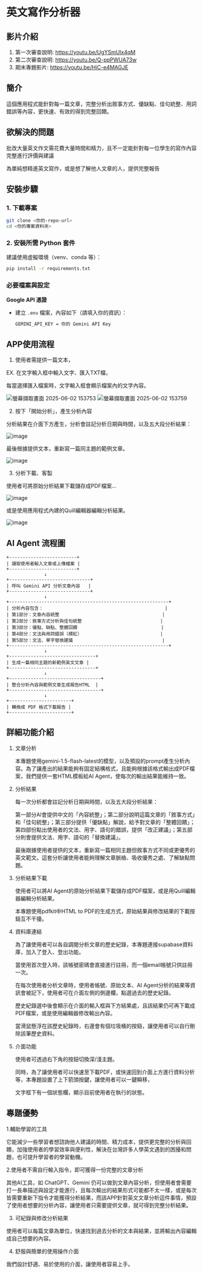# 英文寫作分析器

## 影片介紹
1. 第一次審查說明: https://youtu.be/UgYSmUlx4qM
2. 第二次審查說明: https://youtu.be/Q-ppPWUA73w
3. 期末專題影片: https://youtu.be/HiC-e4MAGJE

## 簡介
這個應用程式能針對每一篇文章，完整分析出敘事方式、優缺點、佳句統整、用詞錯誤等內容，更快速、有效的得到完整回饋。

## 欲解決的問題
批改大量英文作文需花費大量時間和精力，且不一定能針對每一位學生的寫作內容完整進行評價與建議

為單純想精進英文寫作，或是想了解他人文章的人，提供完整報告

## 安裝步驟

### 1. 下載專案
```bash
git clone <你的-repo-url>
cd <你的專案資料夾>
```

### 2. 安裝所需 Python 套件
建議使用虛擬環境（venv、conda 等）：
```bash
pip install -r requirements.txt
```


### 必要檔案與設定
**Google API 憑證**  
   - 建立 `.env` 檔案，內容如下（請填入你的資訊）：
     ```bash
     GEMINI_API_KEY = 你的 Gemini API Key
     ```


## APP使用流程
1. 使用者需提供一篇文本，

EX. 在文字輸入框中輸入文字、匯入TXT檔，

每當選擇匯入檔案時，文字輸入框會顯示檔案內的文字內容。

![螢幕擷取畫面 2025-06-02 153753](https://github.com/user-attachments/assets/19155d1e-86dd-4f1c-8736-e3ef16cbf7e6)
![螢幕擷取畫面 2025-06-02 153759](https://github.com/user-attachments/assets/448e2e9d-8c0e-4d4c-9d5d-f4bcc09e0cdd)


2. 按下「開始分析」，產生分析內容
   
分析結果在介面下方產生，分析會註記分析日期與時間，以及五大段分析結果：

![image](https://github.com/user-attachments/assets/c02f706f-1328-447c-b9e3-89746f24cf9a)

最後根據提供文本，重新寫一篇同主題的範例文章。

![image](https://github.com/user-attachments/assets/9afa4cf6-51fd-4dc9-8d27-55562fa1e253)

3. 分析下載、客製
   
使用者可將原始分析結果下載儲存成PDF檔案...

![image](https://github.com/user-attachments/assets/397a986a-6d66-4d96-98e0-34f1c0f9ade8)

或是使用應用程式內建的Quill編輯器編輯分析結果。

![image](https://github.com/user-attachments/assets/ba01a711-2b01-4bd0-91d4-455d28dae0ef)


## AI Agent 流程圖
```
+-------------------------+
| 讀取使用者輸入文章或上傳檔案 |
+-------------------------+
              ↓
+------------------------------+
| 呼叫 Gemini API 分析文章內容   |
+------------------------------+
              ↓
+-----------------------------------------------------------+
| 分析內容包含：                                             |
| 第1部分：文章內容統整                                      |
| 第2部分：敘事方式分析與佳句統整                             |
| 第3部分：優點、缺點、整體回饋                               |
| 第4部分：文法與用詞錯誤（標紅）                             |
| 第5部分：文法、單字替換建議                                 |
+-----------------------------------------------------------+
              ↓
+--------------------------------+
| 生成一篇相同主題的新範例英文文章 |
+--------------------------------+
              ↓
+----------------------------------+
| 整合分析內容與範例文章生成報告HTML  |
+----------------------------------+
              ↓
+-----------------------+
| 轉換成 PDF 格式下載報告 |
+-----------------------+
```
## 詳細功能介紹
1. 文章分析
   
   本專題使用gemini-1.5-flash-latest的模型，以及預設的prompt產生分析內容。為了讓產出的結果能夠有固定結構格式，且能夠根據該格式輸出成PDF檔案，我們提供一套HTML模板給AI Agent，使每次的輸出結果能維持一致。

2. 分析結果
   
   每一次分析都會註記分析日期與時間，以及五大段分析結果：

   第一部分AI會提供中文的「內容統整」；第二部分說明這篇文章的「敘事方式」和「佳句統整」；第三部分提供「優缺點」解說，給予對文章的「整體回饋」；第四部份點出使用者的文法、用字、語句的錯誤，提供「改正建議」；第五部分則會提供文法、用字、語句的「替換建議」。
   
   最後跟據使用者提供的文本，重新寫一篇相同主題但敘事方式不同或更優秀的英文範文。這套分析讓使用者能夠理解文章脈絡、吸收優秀之處、了解缺點問題。

3. 分析結果下載
   
   使用者可以將AI Agent的原始分析結果下載儲存成PDF檔案，或是用Quill編輯器編輯分析結果。
   
   本專題使用pdfkit中HTML to PDF的生成方式，原始結果與修改結果的下載按鈕互不干擾。

4. 資料庫連結
   
   為了讓使用者可以各自調閱分析文章的歷史紀錄，本專題連接supabase資料庫，加入了登入、登出功能。

   當使用首次登入時，該帳號密碼會直接進行註冊，而一個email帳號只供註冊一次。

   在每次使用者分析文章時，使用者帳號、原始文本、AI Agent分析的結果等資訊會被記下，使用者可在介面左側的側邊欄，點選過去的歷史紀錄。

   歷史紀錄選中後會顯示在介面的輸入框與下方結果處，且該結果仍可再下載成PDF檔案，或是使用編輯器修改輸出內容。

   當滑鼠懸浮在該歷史紀錄時，右邊會有個垃圾桶的按鈕，讓使用者可以自行刪除該筆歷史資料。

5. 介面功能

   使用者可透過右下角的按鈕切換深/淺主題。

   同時，為了讓使用者可以快速至下載PDF，或快速回到介面上方進行資料分析等，本專題設置了上下箭頭按鍵，讓使用者可以一鍵瞬移，

   文字框下有一個狀態欄，顯示目前使用者在執行的狀態。

## 專題優勢
1.輔助學習的工具

它能減少一些學習者想諮詢他人建議的時間、精力成本，提供更完整的分析與回饋，加強使用者的學習效率與便利性，解決在台灣許多人學英文遇到的困擾和問題，也可提升學習者的學習動機。

2.使用者不需自行輸入指令，即可獲得一份完整的文章分析

其他AI工具，如 ChatGPT、Gemini 仍可以做到文章內容分析，但使用者會需要打一長串描述與設定才能進行，且每次輸出的結果形式可能都不太一樣，或是每次皆需要重新下指令才能獲得分析結果，而該APP針對英文文章分析這件事情，預設了使用者想要的分析內容，讓使用者只需要提供文章，就可得到完整分析結果。

3. 可紀錄與修改分析結果
   
使用者可以每篇文章為單位，快速找到過去分析的文本與結果，並將輸出內容編輯成自己想要的內容。

4. 舒服與簡單的使用操作介面
   
我們設計舒適、易於使用的介面，讓使用者容易上手。
